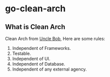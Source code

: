 # go-clean-arch

## What is Clean Arch
Clean Arch from [Uncle Bob](https://8thlight.com/blog/uncle-bob/2012/08/13/the-clean-architecture.html), Here are some rules:

1. Independent of Frameworks. 
2. Testable. 
3. Independent of UI. 
4. Independent of Database. 
5. Independent of any external agency. 

